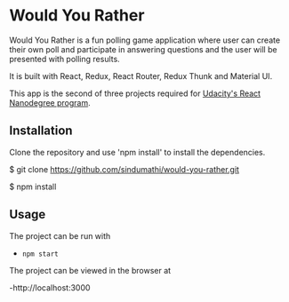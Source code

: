 # Would You Rather

Would You Rather is a fun polling game application where user can create their own poll and participate in answering questions and the user will be presented with polling results.

It is built with React, Redux, React Router, Redux Thunk and Material UI.

This app is the second of three projects required for [Udacity's React Nanodegree program](https://www.udacity.com/course/react-nanodegree--nd019).

## Installation

Clone the repository and use 'npm install' to install the dependencies.

\$ git clone https://github.com/sindumathi/would-you-rather.git

\$ npm install

## Usage

The project can be run with

- `npm start`

The project can be viewed in the browser at

-http://localhost:3000
